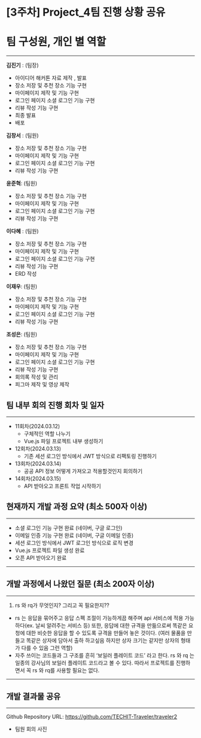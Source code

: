 # [3주차] Project_4팀 진행 상황 공유

# **팀 구성원, 개인 별 역할**

---

**김진기** : (팀장)

- 아이디어 해커톤 자료 제작 , 발표
- 장소 저장 및 추천 장소 기능 구현
- 마이페이지 제작 및 기능 구현
- 로그인 페이지 소셜 로그인 기능 구현
- 리뷰 작성 기능 구현
- 최종 발표
- 배포

**김창서** : (팀원)

- 장소 저장 및 추천 장소 기능 구현
- 마이페이지 제작 및 기능 구현
- 로그인 페이지 소셜 로그인 기능 구현
- 리뷰 작성 기능 구현

**윤준혁**: (팀원)

- 장소 저장 및 추천 장소 기능 구현
- 마이페이지 제작 및 기능 구현
- 로그인 페이지 소셜 로그인 기능 구현
- 리뷰 작성 기능 구현

**이다혜** : (팀원)

- 장소 저장 및 추천 장소 기능 구현
- 마이페이지 제작 및 기능 구현
- 로그인 페이지 소셜 로그인 기능 구현
- 리뷰 작성 기능 구현
- ERD 작성

**이재우**: (팀원)

- 장소 저장 및 추천 장소 기능 구현
- 마이페이지 제작 및 기능 구현
- 로그인 페이지 소셜 로그인 기능 구현
- 리뷰 작성 기능 구현

**조성은**: (팀원)

- 장소 저장 및 추천 장소 기능 구현
- 마이페이지 제작 및 기능 구현
- 로그인 페이지 소셜 로그인 기능 구현
- 리뷰 작성 기능 구현
- 회의록 작성 및 관리
- 피그마 제작 및 영상 제작

## 팀 내부 회의 진행 회차 및 일자

---

- 11회차(2024.03.12)
    - 구체적인 역할 나누기
    - Vue.js 파일 프로젝트 내부 생성하기
- 12회차(2024.03.13)
    - 기존 세션 로그인 방식에서 JWT 방식으로 리팩토링 진행하기
- 13회차(2024.03.14)
    - 공공 API 정보 어떻게 가져오고 적용할것인지 회의하기
- 14회차(2024.03.15)
    - API 받아오고 프론트 작업 시작하기

## 현재까지 개발 과정 요약 (최소 500자 이상)

---

- 소셜 로그인 기능 구현 완료 (네이버, 구글 로그인)
- 이메일 인증 기능 구현 완료 (네이버, 구글 이메일 인증)
- 세션 로그인 방식에서 JWT 로그인 방식으로 로직 변경
- Vue.js 프로젝트 파일 생성 완료
- 오픈 API 받아오기 완료

---

## 개발 과정에서 나왔던 질문 (최소 200자 이상)

---

1. rs 와 rq가 무엇인지? 그리고 꼭 필요한지??
- rs 는 응답을 묶어주고 응답 스펙 조절이 가능하게끔 해주며 api 서비스에 적용 가능하다(ex. 날씨 알려주는 서비스 등) 또한, 응답에 대한 규격을 만듦으로써 똑같은 요청에 대한 비슷한 응답을 할 수 있도록 규격을 만들어 놓은 것이다. (여러 물품을 만들고 똑같은 상자에 담아서 출하 하고싶음 하지만 상자 크기는 같지만 상자의 형태가 다를 수 있음 그런 역할)
- 자주 쓰이는 코드들과 그 구조를 흔히 ‘보일러 플레이트 코드’ 라고 한다. rs 와 rq 는 일종의 강사님의 보일러 플레이트 코드라고 볼 수 있다. 따라서 프로젝트를 진행하면서 꼭 rs 와 rq를 사용할 필요는 없다.

---

## 개발 결과물 공유

---

Github Repository URL: https://github.com/TECHIT-Traveler/traveler2

- 팀원 회의 사진